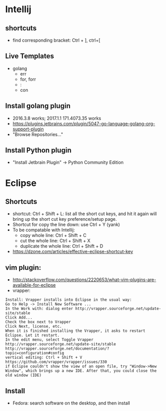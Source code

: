 # Intellij

## shortcuts
* find corresponding bracket: Ctrl + ], ctrl+[

## Live Templates
* golang
  * err
  * for, forr
  * :
  * con

## Install golang plugin
* 2016.3.8 works; 2017.1.1 171.4073.35 works
* https://plugins.jetbrains.com/plugin/5047-go-language-golang-org-support-plugin
* "Browse Repositories..."

## Install Python plugin
* "Install Jetbrain Plugin" -> Python Community Edition

# Eclipse
## Shortcuts
* shortcut: Ctrl + Shift + L: list all the short cut keys, and hit it again will bring up the short cut key preference/setup page.
* Shortcut for copy the line down: use Ctrl + Y (yank)
* To be compatable with Intellij: 
  * copy whole line: Ctrl + Shift + C
  * cut the whole line: Ctrl + Shift + X
  * duplicate the whole line: Ctrl + Shift + D
* https://dzone.com/articles/effective-eclipse-shortcut-key
## vim plugin: 
* http://stackoverflow.com/questions/2220653/what-vim-plugins-are-available-for-eclipse
* vrapper:
```
Install: Vrapper installs into Eclipse in the usual way:
Go to Help -> Install New Software ...
In the Work with: dialog enter http://vrapper.sourceforge.net/update-site/stable
Click Add...
Check the box next to Vrapper
Click Next, license, etc.
When it is finished installing the Vrapper, it asks to restart Eclipse. Let it restart.
In the edit menu, select Toggle Vrapper
http://vrapper.sourceforge.net/update-site/stable
http://vrapper.sourceforge.net/documentation/?topic=configuration#config
vertical editing: Ctrl + Shift + V
https://github.com/vrapper/vrapper/issues/330
if Eclipse couldn't show the view of an open file, try "Window->New Window", which brings up a new IDE. After that, you could close the old window (IDE)
```
## Install
* Fedora: search software on the desktop, and then install
